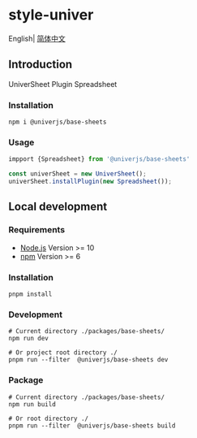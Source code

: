 # style-univer

English| [简体中文](./README-zh.md)

## Introduction

UniverSheet Plugin Spreadsheet

### Installation

```shell
npm i @univerjs/base-sheets
```

### Usage

```js
impport {Spreadsheet} from '@univerjs/base-sheets'

const univerSheet = new UniverSheet();
univerSheet.installPlugin(new Spreadsheet());
```

## Local development

### Requirements

-   [Node.js](https://nodejs.org/en/) Version >= 10
-   [npm](https://www.npmjs.com/) Version >= 6

### Installation

```
pnpm install
```

### Development

```
# Current directory ./packages/base-sheets/
npm run dev

# Or project root directory ./
pnpm run --filter  @univerjs/base-sheets dev
```

### Package

```
# Current directory ./packages/base-sheets/
npm run build

# Or root directory ./
pnpm run --filter  @univerjs/base-sheets build
```
